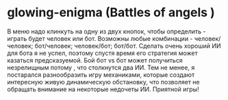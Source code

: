 # glowing-enigma (Battles of angels )
В меню надо клинкуть на одну из двух кнопок, чтобы определить - играть будет человек или бот. Возможны любые комбинации - человек/человек; бот/человек; человек/бот; бот/бот.
Сделать очень хороший ИИ для бота я не успел, поэтому спустя время его стратегия может казаться предсказуемой. Бой бот vs бот может получиться незрелищным потому , что столкнутся два ИИ.
Тем не менее, я постарался разнообразить игру механиками, которые создают интересную живую динамическую обстановку, что позволяет не обращать внимание на некоторые недочеты ИИ. Приятной игры!